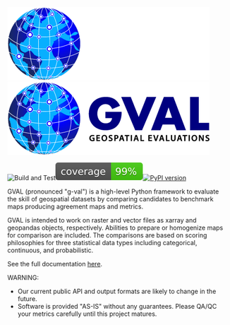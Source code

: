 ![alt text](../images/gval_dark_mode.png#gh-dark-mode-only)
![alt text](../images/gval_light_mode.png#gh-light-mode-only)

![Build and Test](https://github.com/NOAA-OWP/gval/actions/workflows/python-app.yml/badge.svg)![Coverage](https://github.com/NOAA-OWP/gval/raw/testing/docs/images/coverage.svg)[![PyPI version](https://badge.fury.io/py/gval.svg)](https://badge.fury.io/py/gval)

GVAL (pronounced "g-val") is a high-level Python framework to evaluate the skill of geospatial datasets by comparing candidates to benchmark maps producing agreement maps and metrics.

GVAL is intended to work on raster and vector files as xarray and geopandas objects, respectively. Abilities to prepare or homogenize maps for comparison are included. The comparisons are based on scoring philosophies for three statistical data types including categorical, continuous, and probabilistic.

See the full documentation [here](https://noaa-owp.github.io/gval/).

WARNING:
- Our current public API and output formats are likely to change in the future.
- Software is provided "AS-IS" without any guarantees. Please QA/QC your metrics carefully until this project matures.

